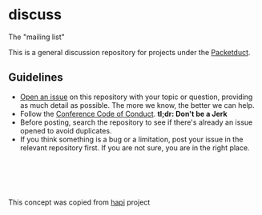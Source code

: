 discuss
=======

The "mailing list"

This is a general discussion repository for projects under the [Packetduct](https://github.com/packetduct).

## Guidelines

* [Open an issue](https://github.com/packetduct/discuss/issues/new) on this repository with your topic or question, providing as much detail as possible. The more we know, the better we can help.
* Follow the [Conference Code of Conduct](http://confcodeofconduct.com). **tl;dr: Don't be a Jerk**
* Before posting, search the repository to see if there's already an issue opened to avoid duplicates.
* If you think something is a bug or a limitation, post your issue in the relevant repository first. If you are not sure, you are in the right place.

&nbsp;
======

This concept was copied from [hapi](https://github.com/hapijs/discuss) project
